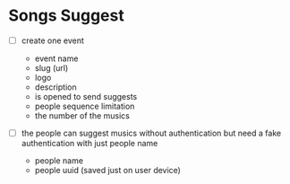 # Songs Suggest

  - [ ] create one event
    - event name
    - slug (url)
    - logo
    - description
    - is opened to send suggests
    - people sequence limitation
    - the number of the musics
 
  - [ ] the people can suggest musics without authentication but need a fake authentication with just people name
    - people name
    - people uuid (saved just on user device)